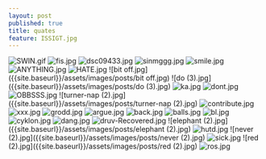 ```yaml
---
layout: post
published: true
title: quates
feature: ISSIGT.jpg
---
```

![SWIN.gif]({{site.baseurl}}/assets/images/posts/SWIN.gif)
![fis.jpg]({{site.baseurl}}/assets/images/posts/fis.jpg)
![dsc09433.jpg]({{site.baseurl}}/assets/images/posts/dsc09433.jpg)
![sinmggg.jpg]({{site.baseurl}}/assets/images/posts/sinmggg.jpg)
![smile.jpg]({{site.baseurl}}/assets/images/posts/smile.jpg)
![ANYTHING.jpg]({{site.baseurl}}/assets/images/posts/ANYTHING.jpg)
![HATE.jpg]({{site.baseurl}}/assets/images/posts/HATE.jpg)
![bit off.jpg]({{site.baseurl}}/assets/images/posts/bit off.jpg)
![do (3).jpg]({{site.baseurl}}/assets/images/posts/do (3).jpg)
![ka.jpg]({{site.baseurl}}/assets/images/posts/ka.jpg)
![dont.jpg]({{site.baseurl}}/assets/images/posts/dont.jpg)
![OBBSSS.jpg]({{site.baseurl}}/assets/images/posts/OBBSSS.jpg)
![turner-nap (2).jpg]({{site.baseurl}}/assets/images/posts/turner-nap (2).jpg)
![contribute.jpg]({{site.baseurl}}/assets/images/posts/contribute.jpg)
![xxx.jpg]({{site.baseurl}}/assets/images/posts/xxx.jpg)
![grodd.jpg]({{site.baseurl}}/assets/images/posts/grodd.jpg)
![argue.jpg]({{site.baseurl}}/assets/images/posts/argue.jpg)
![back.jpg]({{site.baseurl}}/assets/images/posts/back.jpg)
![balls.jpg]({{site.baseurl}}/assets/images/posts/balls.jpg)
![bl.jpg]({{site.baseurl}}/assets/images/posts/bl.jpg)
![cyklon.jpg]({{site.baseurl}}/assets/images/posts/cyklon.jpg)
![dang.jpg]({{site.baseurl}}/assets/images/posts/dang.jpg)
![druv-Recovered.jpg]({{site.baseurl}}/assets/images/posts/druv-Recovered.jpg)
![elephant (2).jpg]({{site.baseurl}}/assets/images/posts/elephant (2).jpg)
![hutd.jpg]({{site.baseurl}}/assets/images/posts/hutd.jpg)
![never (2).jpg]({{site.baseurl}}/assets/images/posts/never (2).jpg)
![sick.jpg]({{site.baseurl}}/assets/images/posts/sick.jpg)
![red (2).jpg]({{site.baseurl}}/assets/images/posts/red (2).jpg)
![ros.jpg]({{site.baseurl}}/assets/images/posts/ros.jpg)
